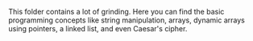 This folder contains a lot of grinding. Here you can find the basic programming concepts like string manipulation, 
arrays, dynamic arrays using pointers, a linked list, and even Caesar's cipher.
